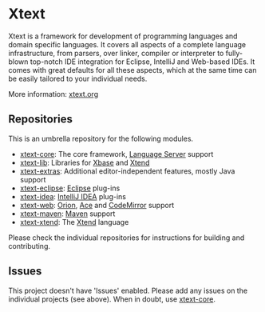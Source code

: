 # Xtext

Xtext is a framework for development of programming languages and domain specific languages. It covers all aspects of a complete language infrastructure, from parsers, over linker, compiler or interpreter to fully-blown top-notch IDE integration for Eclipse, IntelliJ and Web-based IDEs. It comes with great defaults for all these aspects, which at the same time can be easily tailored to your individual needs.

More information: [xtext.org](http://xtext.org)

## Repositories

This is an umbrella repository for the following modules.
- [xtext-core](https://github.com/eclipse/xtext-core): The core framework, [Language Server](https://github.com/Microsoft/vscode-languageserver-protocol) support
- [xtext-lib](https://github.com/eclipse/xtext-lib): Libraries for [Xbase](https://www.eclipse.org/Xtext/documentation/305_xbase.html) and [Xtend](http://www.xtend-lang.org)
- [xtext-extras](https://github.com/eclipse/xtext-extras): Additional editor-independent features, mostly Java support
- [xtext-eclipse](https://github.com/eclipse/xtext-eclipse): [Eclipse](http://eclipse.org) plug-ins
- [xtext-idea](https://github.com/eclipse/xtext-idea): [IntelliJ IDEA](https://www.jetbrains.com/idea/) plug-ins
- [xtext-web](https://github.com/eclipse/xtext-web): [Orion](http://eclipse.org/orion/), [Ace](http://ace.c9.io) and [CodeMirror](https://codemirror.net) support
- [xtext-maven](https://github.com/eclipse/xtext-maven): [Maven](https://maven.apache.org) support
- [xtext-xtend](https://github.com/eclipse/xtext-xtend): The [Xtend](http://www.xtend-lang.org) language

Please check the individual repositories for instructions for building and contributing.

## Issues

This project doesn't have 'Issues' enabled. Please add any issues on the individual projects (see above).
When in doubt, use [xtext-core](https://github.com/eclipse/xtext-core/issues).
